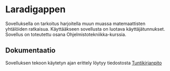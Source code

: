 # Laradigappen
Sovelluksella on tarkoitus harjoitella muun muassa matemaattisten yhtälöiden
ratkaisua. Käyttääkseen sovellusta on luotava käyttäjätunnukset.
Sovellus on toteutettu osana Ohjelmistotekniikka-kurssia.

## Dokumentaatio

Sovelluksen tekoon käytetyn ajan erittely löytyy tiedostosta [Tuntikirjanpito](https://github.com/Ptterz/ot-harjoitustyo/blob/master/dokumentointi/tuntikirjanpito.md)
